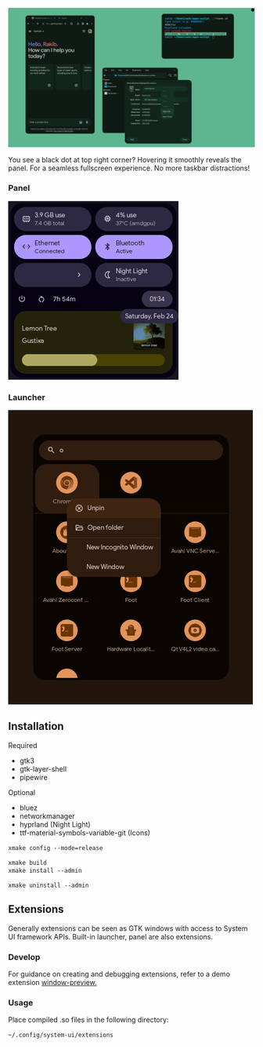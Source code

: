 ![](demo/system-wide-theming.png)

You see a black dot at top right corner? Hovering it smoothly reveals the panel. For a seamless fullscreen experience. No more taskbar distractions!

### Panel

![](demo/panel.png)

### Launcher

![](demo/launcher.png)

## Installation

Required

- gtk3
- gtk-layer-shell
- pipewire

Optional

- bluez
- networkmanager
- hyprland (Night Light)
- ttf-material-symbols-variable-git (Icons)

```
xmake config --mode=release
```

```
xmake build
xmake install --admin
```

```
xmake uninstall --admin
```

## Extensions

Generally extensions can be seen as GTK windows with access to System UI framework APIs. Built-in launcher, panel are also extensions.

### Develop

For guidance on creating and debugging extensions, refer to a demo extension [window-preview.](link)

### Usage

Place compiled .so files in the following directory:

```
~/.config/system-ui/extensions
```
